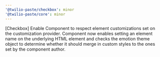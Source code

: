 ```yaml
---
'@twilio-paste/checkbox': minor
'@twilio-paste/core': minor
---
```


[Checkbox] Enable Component to respect element customizations set on the customization provider. Component now enables setting an element name on the underlying HTML element and checks the emotion theme object to determine whether it should merge in custom styles to the ones set by the component author.
